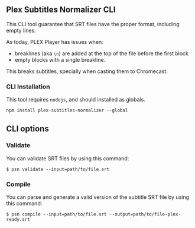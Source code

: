Plex Subtitles Normalizer CLI
-----------------------------

This CLI tool guarantee that SRT files have the proper format,
including empty lines.

As today, PLEX Player has issues when:

* breaklines (aka `\n`) are added at the top of the file before
the first block
* empty blocks with a single breakline.

This breaks subtitles, specially when casting them to Chromecast.

### CLI Installation

This tool requires `nodejs`, and should installed as globals.

```
npm install plex-subtitles-normalizer --global
```

## CLI options

### Validate

You can validate SRT files by using this command:

```
$ psn validate --input=path/to/file.srt
```

### Compile

You can parse and generate a valid version of the subtitle SRT file by using this command:

```
$ psn compile --input=path/to/file.srt --output=path/to/file-plex-ready.srt
```
